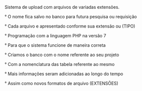 Sistema de upload com arquivos de variadas extensões.

° O nome fica salvo no banco para futura pesquisa ou requisição

° Cada arquivo e apresentado conforme sua extensão ou (TIPO)

° Programação com a linguagem PHP na versão 7

° Para que o sistema funcione de maneira correta

° Criamos o banco com o nome referente ao seu projeto

° Com a nomenclatura das tabela referente ao mesmo

° Mais informações seram adicionadas ao longo do tempo

° Assim como novos formatos de arquivo (EXTENSÕES) 